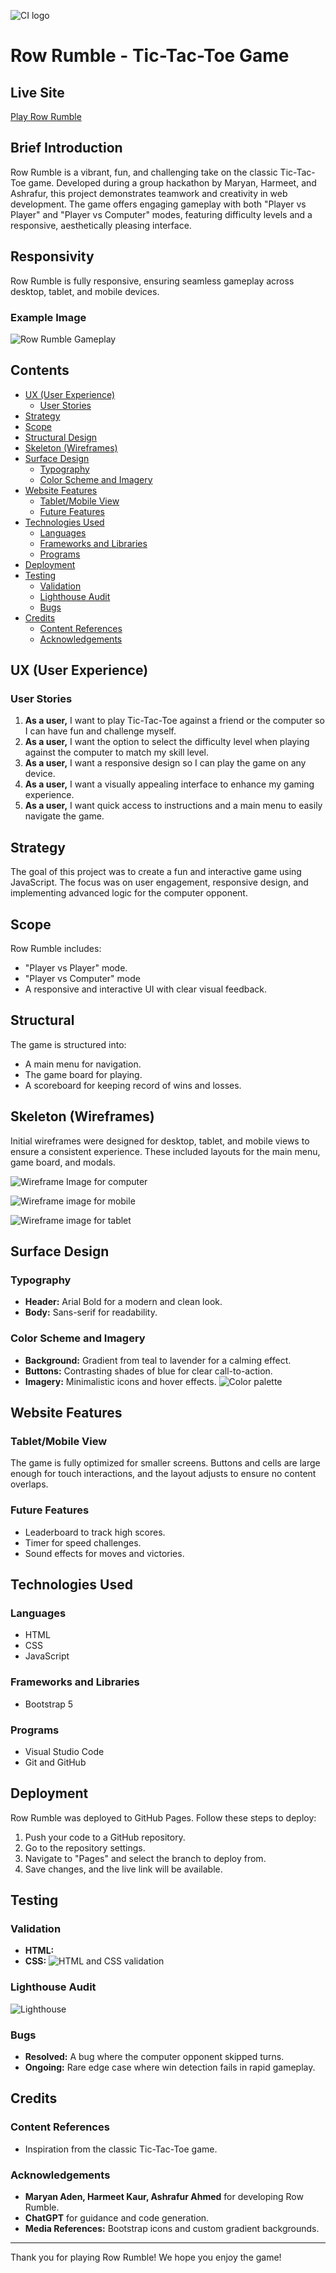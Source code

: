 ![CI logo](https://codeinstitute.s3.amazonaws.com/fullstack/ci_logo_small.png)
# Row Rumble - Tic-Tac-Toe Game
## Live Site
[Play Row Rumble](https://harmeetkaur13.github.io/TicTacToe/)
## Brief Introduction
Row Rumble is a vibrant, fun, and challenging take on the classic Tic-Tac-Toe game. Developed during a group hackathon by Maryan, Harmeet, and Ashrafur, this project demonstrates teamwork and creativity in web development. The game offers engaging gameplay with both "Player vs Player" and "Player vs Computer" modes, featuring difficulty levels and a responsive, aesthetically pleasing interface.
## Responsivity
Row Rumble is fully responsive, ensuring seamless gameplay across desktop, tablet, and mobile devices.
### Example Image
![Row Rumble Gameplay](assets/images/RowRumble.png)
## Contents
- [UX (User Experience)](#ux-user-experience)
  - [User Stories](#user-stories)
- [Strategy](#strategy)
- [Scope](#scope)
- [Structural Design](#structural)
- [Skeleton (Wireframes)](#skeleton-wireframes)
- [Surface Design](#surface-design)
  - [Typography](#typography)
  - [Color Scheme and Imagery](#color-scheme-and-imagery)
- [Website Features](#website-features)
  - [Tablet/Mobile View](#tablet-mobile-view)
  - [Future Features](#future-features)
- [Technologies Used](#technologies-used)
  - [Languages](#languages)
  - [Frameworks and Libraries](#frameworks-and-libraries)
  - [Programs](#programs)
- [Deployment](#deployment)
- [Testing](#testing)
  - [Validation](#validation)
  - [Lighthouse Audit](#lighthouse-audit)
  - [Bugs](#bugs)
- [Credits](#credits)
  - [Content References](#content-references)
  - [Acknowledgements](#acknowledgements)
## UX (User Experience)
### User Stories
1. **As a user,** I want to play Tic-Tac-Toe against a friend or the computer so I can have fun and challenge myself.
2. **As a user,** I want the option to select the difficulty level when playing against the computer to match my skill level.
3. **As a user,** I want a responsive design so I can play the game on any device.
4. **As a user,** I want a visually appealing interface to enhance my gaming experience.
5. **As a user,** I want quick access to instructions and a main menu to easily navigate the game.
## Strategy
The goal of this project was to create a fun and interactive game using JavaScript. The focus was on user engagement, responsive design, and implementing advanced logic for the computer opponent.
## Scope
Row Rumble includes:
- "Player vs Player" mode.
- "Player vs Computer" mode
- A responsive and interactive UI with clear visual feedback.
## Structural
The game is structured into:
- A main menu for navigation.
- The game board for playing.
- A scoreboard for keeping record of wins and losses.
## Skeleton (Wireframes)
Initial wireframes were designed for desktop, tablet, and mobile views to ensure a consistent experience. These included layouts for the main menu, game board, and modals.


![Wireframe Image for computer](assets/images/Wireframe%20-%20Computer.png)


![Wireframe image for mobile](assets/images/Wireframe%20-%20Mobile.png)

![Wireframe image for tablet](assets/images/Wireframe%20-%20Tablet.png)

## Surface Design
### Typography
- **Header:** Arial Bold for a modern and clean look.
- **Body:** Sans-serif for readability.
### Color Scheme and Imagery
- **Background:** Gradient from teal to lavender for a calming effect.
- **Buttons:** Contrasting shades of blue for clear call-to-action.
- **Imagery:** Minimalistic icons and hover effects.
![Color palette](assets/images/colourpalette.png)
## Website Features
### Tablet/Mobile View
The game is fully optimized for smaller screens. Buttons and cells are large enough for touch interactions, and the layout adjusts to ensure no content overlaps.
### Future Features
- Leaderboard to track high scores.
- Timer for speed challenges.
- Sound effects for moves and victories.
## Technologies Used
### Languages
- HTML
- CSS
- JavaScript
### Frameworks and Libraries
- Bootstrap 5
### Programs
- Visual Studio Code
- Git and GitHub
## Deployment
Row Rumble was deployed to GitHub Pages. Follow these steps to deploy:
1. Push your code to a GitHub repository.
2. Go to the repository settings.
3. Navigate to "Pages" and select the branch to deploy from.
4. Save changes, and the live link will be available.
## Testing
### Validation
- **HTML:**
- **CSS:**
![HTML and CSS validation](assets/images/HtmlCssValidation.png)
### Lighthouse Audit
![Lighthouse](assets/images/lighthouse.png)

### Bugs
- **Resolved:** A bug where the computer opponent skipped turns.
- **Ongoing:** Rare edge case where win detection fails in rapid gameplay.
## Credits
### Content References
- Inspiration from the classic Tic-Tac-Toe game.
### Acknowledgements
- **Maryan Aden, Harmeet Kaur, Ashrafur Ahmed** for developing Row Rumble.
- **ChatGPT** for guidance and code generation.
- **Media References:** Bootstrap icons and custom gradient backgrounds.
---
Thank you for playing Row Rumble! We hope you enjoy the game!
